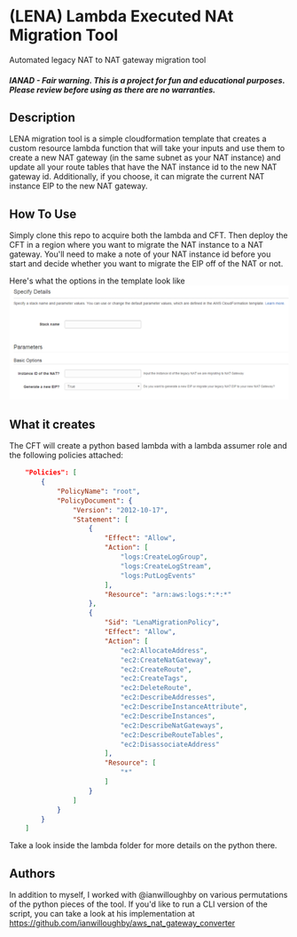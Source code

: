 # (LENA) Lambda Executed NAt Migration Tool
Automated legacy NAT to NAT gateway migration tool

##### IANAD - Fair warning.  This is a project for fun and educational purposes.  Please review before using as there are no warranties.

## Description
LENA migration tool is a simple cloudformation template that creates a custom resource lambda function that will take your inputs and use them to create a new NAT gateway (in the same subnet as your NAT instance) and update all your route tables that have the NAT instance id to the new NAT gateway id.  Additionally, if you choose, it can migrate the current NAT instance EIP to the new NAT gateway.

## How To Use
Simply clone this repo to acquire both the lambda and CFT.  Then deploy the CFT in a region where you want to migrate the NAT instance to a NAT gateway.  You'll need to make a note of your NAT instance id before you start and decide whether you want to migrate the EIP off of the NAT or not.

Here's what the options in the template look like
![lena template image](https://github.com/coingraham/lena/blob/master/cloudformationtemplate/templateimage.PNG "LENA template image")

## What it creates
The CFT will create a python based lambda with a lambda assumer role and the following policies attached:
```json
    "Policies": [
        {
            "PolicyName": "root",
            "PolicyDocument": {
                "Version": "2012-10-17",
                "Statement": [
                    {
                        "Effect": "Allow",
                        "Action": [
                            "logs:CreateLogGroup",
                            "logs:CreateLogStream",
                            "logs:PutLogEvents"
                        ],
                        "Resource": "arn:aws:logs:*:*:*"
                    },
                    {
                        "Sid": "LenaMigrationPolicy",
                        "Effect": "Allow",
                        "Action": [
                            "ec2:AllocateAddress",
                            "ec2:CreateNatGateway",
                            "ec2:CreateRoute",
                            "ec2:CreateTags",
                            "ec2:DeleteRoute",
                            "ec2:DescribeAddresses",
                            "ec2:DescribeInstanceAttribute",
                            "ec2:DescribeInstances",
                            "ec2:DescribeNatGateways",
                            "ec2:DescribeRouteTables",
                            "ec2:DisassociateAddress"
                        ],
                        "Resource": [
                            "*"
                        ]
                    }
                ]
            }
        }
    ]
```

Take a look inside the lambda folder for more details on the python there.

## Authors
In addition to myself, I worked with @ianwilloughby on various permutations of the python pieces of the tool.  If you'd like to run a CLI version of the script, you can take a look at his implementation at https://github.com/ianwilloughby/aws_nat_gateway_converter